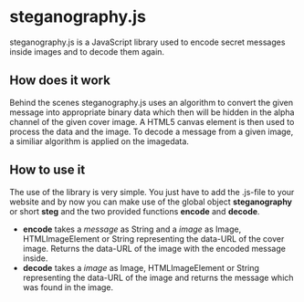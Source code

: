 # steganography.js
steganography.js is a JavaScript library used to encode secret messages inside images and to decode them again.

## How does it work
Behind the scenes steganography.js uses an algorithm to convert the given message into appropriate binary data which then will be hidden in the alpha channel of the given cover image. A HTML5 canvas element is then used to process the data and the image.
To decode a message from a given image, a similiar algorithm is applied on the imagedata.

## How to use it
The use of the library is very simple. You just have to add the .js-file to your website and by now you can make use of the global object **steganography** or short **steg** and the two provided functions **encode** and **decode**.
* **encode** takes a *message* as String and a *image* as Image, HTMLImageElement or String representing the data-URL of the cover image. Returns the data-URL of the image with the encoded message inside.
* **decode** takes a *image* as Image, HTMLImageElement or String representing the data-URL of the image and returns the message which was found in the image.
	

